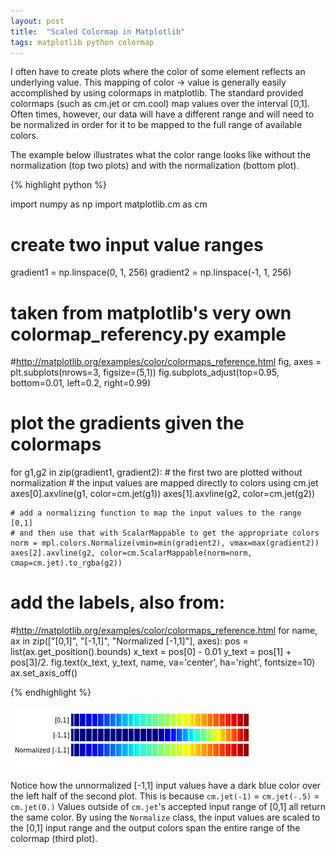 ```yaml
---
layout: post
title:  "Scaled Colormap in Matplotlib"
tags: matplotlib python colormap
---
```


I often have to create plots where the color of some element reflects an
underlying value. This mapping of color -> value is generally easily
accomplished by using colormaps in matplotlib. The standard provided colormaps
(such as cm.jet or cm.cool) map values over the interval [0,1].  Often times,
however, our data will have a different range and will need to be normalized in
order for it to be mapped to the full range of available colors.

The example below illustrates what the color range looks like without the
normalization (top two plots) and with the normalization (bottom plot).

{% highlight python %}

import numpy as np
import matplotlib.cm as cm

# create two input value ranges
gradient1 = np.linspace(0, 1, 256)
gradient2 = np.linspace(-1, 1, 256)

# taken from matplotlib's very own colormap_referency.py example
#http://matplotlib.org/examples/color/colormaps_reference.html
fig, axes = plt.subplots(nrows=3, figsize=(5,1))
fig.subplots_adjust(top=0.95, bottom=0.01, left=0.2, right=0.99)

# plot the gradients given the colormaps
for g1,g2 in zip(gradient1, gradient2):
    # the first two are plotted without normalization
    # the input values are mapped directly to colors using cm.jet
    axes[0].axvline(g1, color=cm.jet(g1))
    axes[1].axvline(g2, color=cm.jet(g2))
    
    # add a normalizing function to map the input values to the range [0,1]
    # and then use that with ScalarMappable to get the appropriate colors
    norm = mpl.colors.Normalize(vmin=min(gradient2), vmax=max(gradient2))
    axes[2].axvline(g2, color=cm.ScalarMappable(norm=norm, cmap=cm.jet).to_rgba(g2))

# add the labels, also from:
#http://matplotlib.org/examples/color/colormaps_reference.html
for name, ax in zip(["[0,1]", "[-1,1]", "Normalized [-1,1]"], axes):
    pos = list(ax.get_position().bounds)
    x_text = pos[0] - 0.01
    y_text = pos[1] + pos[3]/2.
    fig.text(x_text, y_text, name, va='center', ha='right', fontsize=10)
    ax.set_axis_off()

{% endhighlight %}

![Mapping different value ranges to colors](/img/scaled_colormap.png)

Notice how the unnormalized [-1,1] input values have a dark blue color over the
left half of the second plot. This is because `cm.jet(-1)` = `cm.jet(-.5)` =
`cm.jet(0.)` Values outside of `cm.jet`'s accepted input range of [0,1] all
return the same color. By using the `Normalize` class, the input values are
scaled to the [0,1] input range and the output colors span the entire range of
the colormap (third plot).
